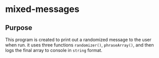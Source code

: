 # mixed-messages
## Purpose
This program is created to print out a randomized message to the user when run. it uses three functions `randomizer()`, `phraseArray()`, and then logs the final array to console in `string` format.